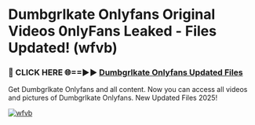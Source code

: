 # Dumbgrlkate Onlyfans Original Videos 0nlyFans Leaked - Files Updated! (wfvb)

<h3>🔴 CLICK HERE 🌐==►► <a href="https://tinyurl.com/ehrbuxhb" rel="nofollow">Dumbgrlkate Onlyfans Updated Files</a></h3>

Get Dumbgrlkate Onlyfans and all content. Now you can access all videos and pictures of Dumbgrlkate Onlyfans. New Updated Files 2025!

[![wfvb](https://i.imgur.com/lVYEuWS.gif)](https://tinyurl.com/ehrbuxhb)
